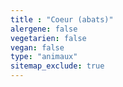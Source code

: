 ```yaml
---
title : "Coeur (abats)"
alergene: false
vegetarien: false
vegan: false
type: "animaux"
sitemap_exclude: true
--- 
```

